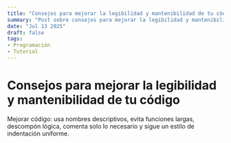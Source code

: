 ```yaml
---
title: "Consejos para mejorar la legibilidad y mantenibilidad de tu código"
summary: "Post sobre consejos para mejorar la legibilidad y mantenibilidad de tu código"
date: "Jul 13 2025"
draft: false
tags:
- Programación
- Tutorial
---
```


# Consejos para mejorar la legibilidad y mantenibilidad de tu código

Mejorar código: usa nombres descriptivos, evita funciones largas, descompón lógica, comenta solo lo necesario y sigue un estilo de indentación uniforme.
